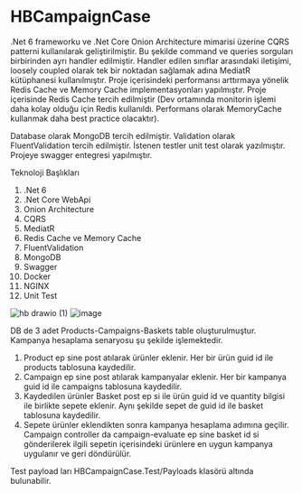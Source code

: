 # HBCampaignCase

.Net 6 frameworku ve .Net Core Onion Architecture mimarisi üzerine CQRS patterni kullanılarak geliştirilmiştir. 
Bu şekilde command ve queries sorguları birbirinden ayrı handler edilmiştir.  Handler edilen sınıflar arasındaki iletişimi, 
loosely coupled olarak tek bir noktadan sağlamak adına MediatR kütüphanesi kullanılmıştır. Proje içerisindeki performansı arttırmaya yönelik
Redis Cache ve Memory Cache implementasyonları yapılmıştır. Proje içerisinde Redis Cache tercih edilmiştir (Dev ortamında monitorin işlemi daha kolay olduğu için Redis kullanıldı.
Performans olarak MemoryCache kullanmak daha best practice olacaktır).

Database olarak MongoDB tercih edilmiştir. Validation olarak FluentValidation tercih edilmiştir. İstenen testler unit test olarak yazılmıştır. 
Projeye swagger entegresi yapılmıştır.

Teknoloji Başlıkları
1.	.Net 6	
2.	.Net Core WebApi
3.	Onion Architecture
4.	CQRS
5.	MediatR
6.	Redis Cache ve Memory Cache
7.	FluentValidation
8.	MongoDB
9.	Swagger
10.	Docker
11.	NGINX
12.	Unit Test

![hb drawio (1)](https://user-images.githubusercontent.com/57442029/203716688-93a91e58-596e-48ca-850d-e82fcd2f88f8.png)
![image](https://user-images.githubusercontent.com/57442029/203772302-f5a5055a-3c74-46f3-b73d-b54fe9e12e50.png)

DB de 3 adet Products-Campaigns-Baskets table oluşturulmuştur. Kampanya hesaplama senaryosu şu şekilde işlemektedir.
1.	Product ep sine post atılarak ürünler eklenir. Her  bir ürün guid id ile products tablosuna kaydedilir.	
2.	Campaign ep sine post atılarak kampanyalar eklenir. Her bir kampanya guid id ile campaigns tablosuna kaydedilir.
3.	Kaydedilen ürünler Basket post ep si ile ürün guid id ve quantity bilgisi ile birlikte sepete eklenir. Aynı şekilde sepet de guid id ile basket tablosuna kaydedilir.
4.	Sepete ürünler eklendikten sonra kampanya hesaplama adımına geçilir. Campaign controller da campaign-evaluate ep sine basket id si gönderilerek ilgili sepetin içerisindeki ürünlere en uygun kampanya uygulanır ve geri döndürülür.

Test payload ları HBCampaignCase.Test/Payloads klasörü altında bulunabilir.
